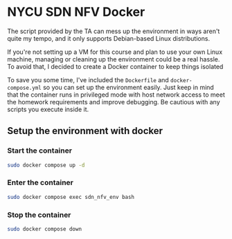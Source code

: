 # NYCU SDN NFV Docker

The script provided by the TA can mess up the environment in ways aren't quite my tempo, and it only supports Debian-based Linux distributions.

If you're not setting up a VM for this course and plan to use your own Linux machine, managing or cleaning up the environment could be a real hassle. To avoid that, I decided to create a Docker container to keep things isolated

To save you some time, I've included the `Dockerfile` and `docker-compose.yml` so you can set up the environment easily. Just keep in mind that the container runs in privileged mode with host network access to meet the homework requirements and improve debugging. Be cautious with any scripts you execute inside it.

## Setup the environment with docker

### Start the container

```bash
sudo docker compose up -d
```

### Enter the container

```bash
sudo docker compose exec sdn_nfv_env bash
```

### Stop the container

```bash
sudo docker compose down
```
